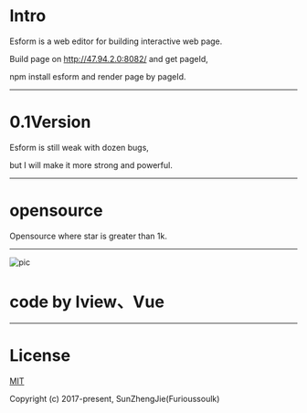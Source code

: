 # Intro
Esform is a web editor for building interactive web page.  

Build page on http://47.94.2.0:8082/ and get pageId,  

npm install esform and render page by pageId.
***

# 0.1Version
Esform is still weak with dozen bugs,  

but I will make it more strong and powerful.  
***

# opensource
Opensource where star is greater than 1k.
***


![pic](http://chuantu.biz/t6/61/1506180947x2044993177.png "在这里输入图片标题")



#  code by Iview、Vue

***
# License
[MIT](https://opensource.org/licenses/MIT)

Copyright (c) 2017-present,  SunZhengJie(Furioussoulk)
